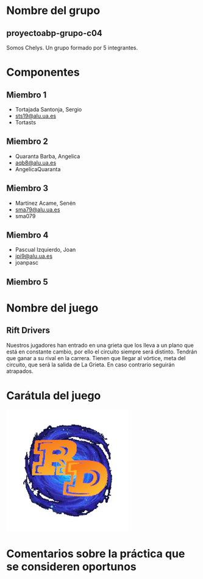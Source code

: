 # Nombre del grupo
## proyectoabp-grupo-c04
Somos Chelys. Un grupo formado por 5 integrantes.

# Componentes
## Miembro 1
* Tortajada Santonja, Sergio
* sts19@alu.ua.es
* Tortasts
## Miembro 2
* Quaranta Barba, Angelica
* aqb8@alu.ua.es
* AngelicaQuaranta
## Miembro 3
* Martínez Acame, Senén
* sma79@alu.ua.es
* sma079
## Miembro 4
* Pascual Izquierdo, Joan
* jpi9@alu.ua.es
* joanpasc
## Miembro 5


# Nombre del juego
## Rift Drivers
Nuestros jugadores han entrado en una grieta que los lleva a un plano que está en constante cambio, por ello el circuito siempre será distinto. Tendrán que ganar a su rival en la carrera. Tienen que llegar al vórtice, meta del circuito, que será la salida de La Grieta. En caso contrario seguirán atrapados.

# Carátula del juego
![](/otros/img/logo.png)
# Comentarios sobre la práctica que se consideren oportunos
